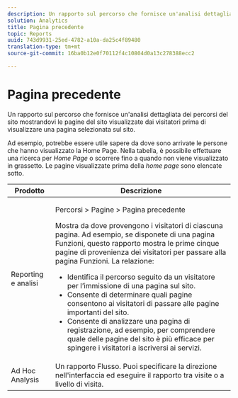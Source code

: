 ```yaml
---
description: Un rapporto sul percorso che fornisce un'analisi dettagliata dei percorsi del sito mostrandovi le pagine del sito visualizzate dai visitatori prima di visualizzare una pagina selezionata sul sito.
solution: Analytics
title: Pagina precedente
topic: Reports
uuid: 743d9931-25ed-4782-a10a-da25c4f89480
translation-type: tm+mt
source-git-commit: 16ba0b12e0f70112f4c10804d0a13c278388ecc2

---
```



# Pagina precedente

Un rapporto sul percorso che fornisce un'analisi dettagliata dei percorsi del sito mostrandovi le pagine del sito visualizzate dai visitatori prima di visualizzare una pagina selezionata sul sito.

Ad esempio, potrebbe essere utile sapere da dove sono arrivate le persone che hanno visualizzato la Home Page. Nella tabella, è possibile effettuare una ricerca per *Home Page* o scorrere fino a quando non viene visualizzato in grassetto. Le pagine visualizzate prima della *home page* sono elencate sotto.

<table id="table_25A2182ACEC94E2190F21B82249577E8"> 
 <thead> 
  <tr> 
   <th colname="col1" class="entry"> Prodotto </th> 
   <th colname="col2" class="entry"> Descrizione </th> 
  </tr> 
 </thead>
 <tbody> 
  <tr> 
   <td colname="col1"> Reporting e analisi </td> 
   <td colname="col2"> <p> <span class="uicontrol"> Percorsi</span> &gt; <span class="uicontrol"> Pagine</span> &gt; <span class="uicontrol"> Pagina precedente</span> </p> <p>Mostra da dove provengono i visitatori di ciascuna pagina. Ad esempio, se disponete di una pagina Funzioni, questo rapporto mostra le prime cinque pagine di provenienza dei visitatori per passare alla pagina Funzioni. La relazione: </p> 
    <ul id="ul_940C3FBD466A49CFB0AC56C170997031"> 
     <li id="li_3C27174CC49D4BF7A76227BE1CD44CCC">Identifica il percorso seguito da un visitatore per l’immissione di una pagina sul sito. </li> 
     <li id="li_C2C472CC765C48F8AD97CAE588D8F009">Consente di determinare quali pagine consentono ai visitatori di passare alle pagine importanti del sito. </li> 
     <li id="li_9BB7E05FF12A4E43A26ABC379DF5061C">Consente di analizzare una pagina di registrazione, ad esempio, per comprendere quale delle pagine del sito è più efficace per spingere i visitatori a iscriversi ai servizi. </li> 
    </ul> </td> 
  </tr> 
  <tr> 
   <td colname="col1"> Ad Hoc Analysis </td> 
   <td colname="col2"> Un rapporto Flusso. Puoi specificare la direzione nell'interfaccia ed eseguire il rapporto tra visite o a livello di visita. </td> 
  </tr> 
 </tbody> 
</table>

